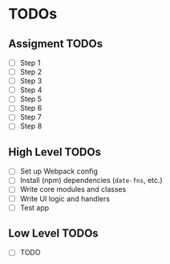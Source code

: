 # TODOs

## Assigment TODOs

- [ ] Step 1
- [ ] Step 2
- [ ] Step 3
- [ ] Step 4
- [ ] Step 5
- [ ] Step 6
- [ ] Step 7
- [ ] Step 8

## High Level TODOs

- [ ] Set up Webpack config
- [ ] Install (npm) dependencies (`date-fns`, etc.)
- [ ] Write core modules and classes
- [ ] Write UI logic and handlers
- [ ] Test app

## Low Level TODOs

- [ ] TODO
